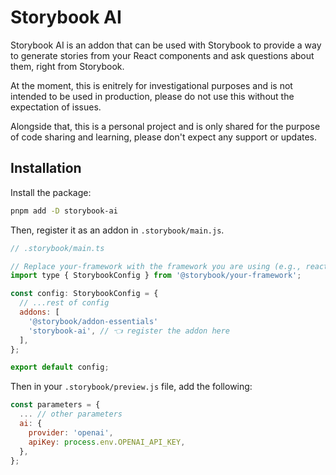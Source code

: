 # Storybook AI

Storybook AI is an addon that can be used with Storybook to provide a way to generate stories from your React components and ask questions about them, right from Storybook.

At the moment, this is enitrely for investigational purposes and is not intended to be used in production, please do not use this without the expectation of issues.

Alongside that, this is a personal project and is only shared for the purpose of code sharing and learning, please don't expect any support or updates.

## Installation

Install the package:

```sh
pnpm add -D storybook-ai
```

Then, register it as an addon in `.storybook/main.js`.

```js
// .storybook/main.ts

// Replace your-framework with the framework you are using (e.g., react-webpack5, vue3-vite)
import type { StorybookConfig } from '@storybook/your-framework';

const config: StorybookConfig = {
  // ...rest of config
  addons: [
    '@storybook/addon-essentials'
    'storybook-ai', // 👈 register the addon here
  ],
};

export default config;
```

Then in your `.storybook/preview.js` file, add the following:

```js
const parameters = {
  ... // other parameters
  ai: {
    provider: 'openai',
    apiKey: process.env.OPENAI_API_KEY,
  },
};
```
